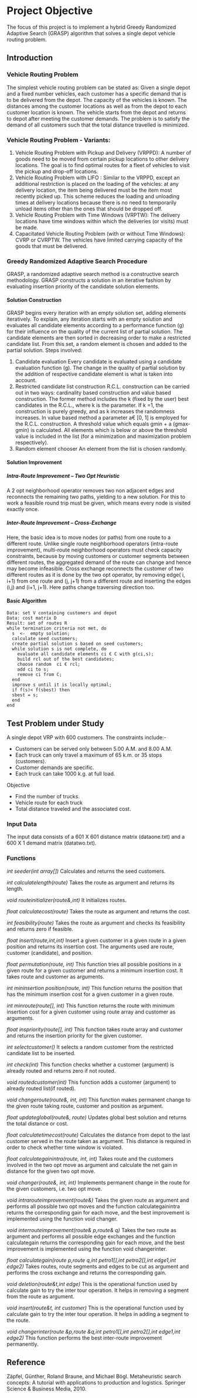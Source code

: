                       
# Project Objective

The focus of this project is to implement a hybrid Greedy Randomized Adaptive Search (GRASP) algorithm that solves a single depot vehicle routing problem.

## Introduction

### Vehicle Routing Problem

The simplest vehicle routing problem can be stated as: Given a single depot and a fixed number vehicles, each customer has a specific demand that is to be delivered from the depot. The capacity of the vehicles is known. The distances among the customer locations as well as from the depot to each customer location is known. The vehicle starts from the depot and returns to depot after meeting the customer demands. The problem is to satisfy the demand of all customers such that the total distance travelled is minimized.


### Vehicle Routing Problem - Variants:

1. Vehicle Routing Problem with Pickup and Delivery (VRPPD): 
A number of goods need to be moved from certain pickup locations to other delivery locations. The goal is to find optimal routes for a fleet of vehicles to visit the pickup and drop-off locations.
2. Vehicle Routing Problem with LIFO :
Similar to the VRPPD, except an additional restriction is placed on the loading of the vehicles: at any delivery location, the item being delivered must be the item most recently picked up. This scheme reduces the loading and unloading times at delivery locations because there is no need to temporarily unload items other than the ones that should be dropped off.
3. Vehicle Routing Problem with Time Windows (VRPTW): 
The delivery locations have time windows within which the deliveries (or visits) must be made.
4. Capacitated Vehicle Routing Problem (with or without Time Windows):
CVRP or CVRPTW. The vehicles have limited carrying capacity of the goods that must be delivered.

### Greedy Randomized Adaptive Search Procedure

GRASP, a randomized adaptive search method is a constructive search methodology.  GRASP constructs a solution in an iterative fashion by evaluating insertion priority of the candidate solution elements. 

#### Solution Construction

GRASP begins every iteration with an empty solution set, adding elements iteratively. To explain, any iteration starts with an empty solution and evaluates all candidate elements according to a performance function (g) for their influence on the quality of the current list of partial solution. The candidate elements are then sorted in decreasing order to make a restricted candidate list. From this set, a random element is chosen and added to the partial solution. Steps involved:

1. Candidate evaluation
Every candidate is evaluated using a candidate evaluation function (g). The change in the quality of partial solution by the addition of respective candidate element is what is taken into account.
2. Restricted candidate list construction
R.C.L. construction can be carried out in two ways: cardinality based construction and value based construction. The former method includes the k (fixed by the user) best candidates in the R.C.L., where k is the parameter. If k =1, the construction is purely greedy, and as k increases the randomness increases. In value based method a parameter a€ [0, 1] is employed for the R.C.L. construction. A threshold value which equals gmin + a (gmax-gmin) is calculated. All elements which is below or above the threshold value is included in the list (for a minimization and maximization problem respectively). 
3. Random element chooser
 An element from the list is chosen randomly.
 
#### Solution Improvement

##### Intra-Route Improvement – Two Opt Heuristic

A 2 opt neighborhood operator removes two non adjacent edges and reconnects the remaining two paths, yielding to a new solution. For this to work a feasible round trip must be given, which means every node is visited exactly once.
 
##### Inter-Route Improvement – Cross-Exchange

Here, the basic idea is to move nodes (or paths) from one route to a different route. Unlike single route neighborhood operators (intra-route improvement), multi-route neighborhood operators must check capacity constraints, because by moving customers or customer segments between different routes, the aggregated demand of the route can change and hence may become infeasible. Cross exchange reconnects the customer of two different routes as it is done by the two opt operator, by removing edge( i, i+1) from one route and (j, j+1) from a different route and inserting the edges  (i,j) and (i+1, j+1). Here paths change traversing direction too. 

#### Basic Algorithm

```
Data: set V containing customers and depot
Data: cost matrix D
Result: set of routes R
while termination criteria not met, do	
  s  <-  empty solution;
  calculate seed customers;
  create partial solution s based on seed customers;
  while solution s is not complete, do
    evaluate all candidate elements ci € C with g(ci,s);
    build rcl out of the best candidates;
    choose random  ci € rcl;
    add ci to s;
    remove ci from C;
  end
  improve s until it is locally optimal;
  if f(s)< f(sbest) then
  sbest = s;
  end
end
```

## Test Problem under Study

A single depot VRP with 600 customers. The constraints include:-
*	Customers can be served only between 5.00 A.M. and 8.00 A.M.
*	Each truck can only travel a maximum of 65 k.m. or 35 stops (customers).
*	Customer demands are specific.
*	Each truck can take 1000 k.g. at full load.

Objective 
*	Find the number of trucks.
*	Vehicle route for each truck
*	Total distance traveled and the associated cost.

### Input Data

The input data consists of a 601 X 601 distance matrix (dataone.txt) and a 600 X 1 demand matrix (datatwo.txt). 

### Functions

*int seeder(int array[])*
	Calculates and returns the seed customers.

*int calculatelength(route)*
	Takes the route as argument and returns its length. 

*void routeinitializer(route&,int)*
	It initializes routes.

*float calculatecost(route)*
	Takes the route as argument and returns the cost. 	

*int feasibility(route)*
	Takes the route as argument and checks its feasibility and returns zero if feasible. 

*float insert(route,int,int)*
Insert a given customer in a given route in a given position and returns its insertion cost. The arguments used are route, customer (candidate), and position.

*float permutation(route, int)*
This function tries all possible positions in a given route for a given customer and returns a minimum insertion cost. It takes route and customer as arguments.

*int mininsertion position(route, int)*
This function returns the position that has the minimum insertion cost for a given customer in a given route.

*int minroute(route[], int)*
This function returns the route with minimum insertion cost for a given customer using route array and customer as arguments.

*float inspriority(route[], int)*
This function takes route array and customer and returns the insertion priority for the given customer.

*int selectcustomer()*
	It selects a random customer from the restricted candidate list to be inserted.

*int check(int)*
This function checks whether a customer (argument) is already routed and returns zero if not routed.

*void routedcustomer(int)*
	This function adds a customer (argument) to already routed list(if routed).

*void changeroute(route&, int, int)*
This function makes permanent change to the given route taking route, customer and position as argument.

*float updateglobal(route&, route)*
	Updates global best solution and returns the total distance or cost.

*float calculatetimecost(route)*
Calculates the distance from depot to the last customer served in the route taken as argument. This distance is required in order to check whether time window is violated.

*float calculategainintra(route, int, int)*
Takes route and the customers involved in the two opt move as argument and calculate the net gain in distance for the given two opt move.

*void changer(route&, int, int)*
Implements permanent change in the route for the given customers, i.e. two opt move.

*void intrarouteimprovement(route&)*
Takes the given route as argument and performs all possible two opt moves and the function calculategainintra returns the corresponding gain for each move, and the best improvement is implemented using the function void changer.

*void interrouteimprovement(route& p,route& q)*
Takes the two route as argument and performs all possible edge exchanges and the function calculategain returns the corresponding gain for each move, and the best improvement is implemented using the function void changerinter.

*float calculategain(route p,route q,int petro1[],int petro2[],int edge1,int edge2)*
Takes routes, route segments and edges to be cut as argument and performs the cross exchange and returns the corresponding gain.

*void deletion(route&t,int edge)*
This is the operational function used by calculate gain to try the inter tour operation. It helps in removing a segment from the route as argument.

*void insert(route&t, int customer)*
This is the operational function used by calculate gain to try the inter tour operation. It helps in adding a segment to the route.

*void changerinter(route &p,route &q,int petro1[],int petro2[],int edge1,int edge2)*
	This function performs the best inter-route improvement permanently. 

## Reference
Zäpfel, Günther, Roland Braune, and Michael Bögl. Metaheuristic search concepts: A tutorial with applications to production and logistics. Springer Science & Business Media, 2010.

